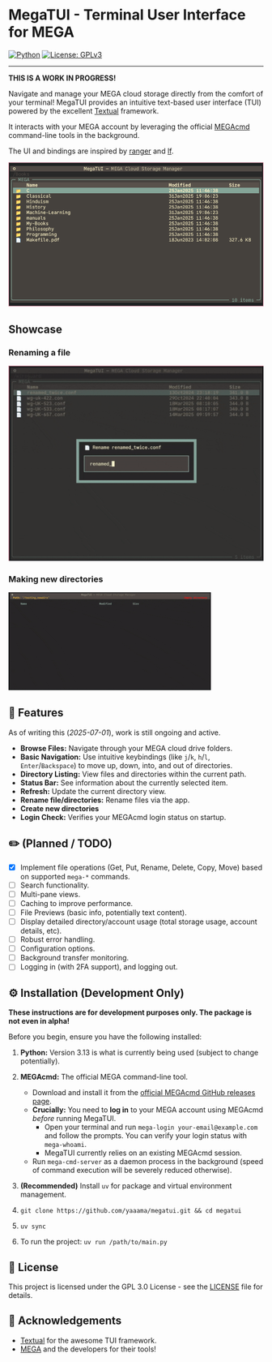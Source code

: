 # MegaTUI - Terminal User Interface for MEGA

[![Python](https://img.shields.io/badge/Python-FFD43B?style=for-the-badge&logo=python&logoColor=blue)](https://www.python.org/)
[![License: GPLv3](https://img.shields.io/badge/GPL--3.0-red?style=for-the-badge)](https://opensource.org/license/gpl-3-0)

---

**THIS IS A WORK IN PROGRESS!**

Navigate and manage your MEGA cloud storage directly from the comfort of your
terminal! MegaTUI provides an intuitive text-based user interface (TUI)
powered by the excellent [Textual](https://github.com/Textualize/textual)
framework.

It interacts with your MEGA account by leveraging the official
[MEGAcmd](https://github.com/meganz/MEGAcmd) command-line tools in the
background.

The UI and bindings are inspired by [ranger](https://github.com/ranger/ranger) and
[lf](https://github.com/gokcehan/lf).

![megatui screenshot](./assets/screenshot.png)

## Showcase

### Renaming a file

![Renaming a file demonstration](./assets/demo/rename-file.gif)


### Making new directories

![Making directories demonstration](./assets/demo/make_directories.gif)

## 🪷 Features

As of writing this (_2025-07-01_), work is still ongoing and active.

- **Browse Files:** Navigate through your MEGA cloud drive folders.
- **Basic Navigation:** Use intuitive keybindings (like `j`/`k`, `h`/`l`, `Enter`/`Backspace`) to move up, down, into, and out of directories.
- **Directory Listing:** View files and directories within the current path.
- **Status Bar:** See information about the currently selected item.
- **Refresh:** Update the current directory view.
- **Rename file/directories:** Rename files via the app.
- **Create new directories**
- **Login Check:** Verifies your MEGAcmd login status on startup.

## ✏️ (Planned / TODO)

- [x] Implement file operations (Get, Put, Rename, Delete, Copy, Move) based on supported `mega-*` commands.
- [ ] Search functionality.
- [ ] Multi-pane views.
- [ ] Caching to improve performance.
- [ ] File Previews (basic info, potentially text content).
- [ ] Display detailed directory/account usage (total storage usage, account details, etc).
- [ ] Robust error handling.
- [ ] Configuration options.
- [ ] Background transfer monitoring.
- [ ] Logging in (with 2FA support), and logging out.

## ⚙️ Installation (Development Only)

**These instructions are for development purposes only. The package is not even in alpha!**

Before you begin, ensure you have the following installed:

1.  **Python:** Version 3.13 is what is currently being used (subject to change potentially).
2.  **MEGAcmd:** The official MEGA command-line tool.

    - Download and install it from the [official MEGAcmd GitHub releases page](https://github.com/meganz/MEGAcmd/releases).
    - **Crucially:** You need to **log in** to your MEGA account using MEGAcmd
      _before_ running MegaTUI.
      - Open your terminal and run `mega-login your-email@example.com` and follow the prompts.
        You can verify your login status with `mega-whoami`.
      - MegaTUI currently relies on an existing MEGAcmd session.
    - Run `mega-cmd-server` as a daemon process in the background (speed of
      command execution will be severely reduced otherwise).

3.  **(Recommended)** Install `uv` for package and virtual environment management.
4.  `git clone https://github.com/yaaama/megatui.git && cd megatui`
5.  `uv sync`
6.  To run the project: `uv run /path/to/main.py`

## 📄 License

This project is licensed under the GPL 3.0 License - see the [LICENSE](LICENSE) file for details.

## 🙏 Acknowledgements

- [Textual](https://github.com/Textualize/textual) for the awesome TUI framework.
- [MEGA](https://mega.nz/) and the developers for their tools!
